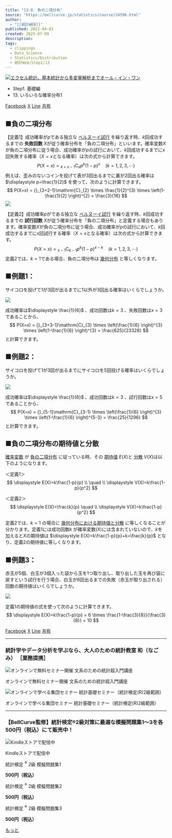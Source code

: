 ```yaml
---
title: "13-8. 負の二項分布"
source: "https://bellcurve.jp/statistics/course/24596.html"
author:
  - "[[統計WEB]]"
published: 2022-04-01
created: 2025-07-09
description: 
tags:
  - clippings
  - Data_Science
  - Statistics/Distribution
  - 統計Web/Step1/13
---
```

[![エクセル統計。基本統計から多変量解析までオール・イン・ワン](https://bellcurve.jp/statistics/wp-content/uploads/2024/09/statistics02_a_ver3.png "エクセル統計。基本統計から多変量解析までオール・イン・ワン")](https://bellcurve.jp/ex/)

- Step1. 基礎編
- 13\. いろいろな確率分布1

[Facebook](https://bellcurve.jp/#facebook "Facebook") [X](https://bellcurve.jp/#x "X") [Line](https://bellcurve.jp/#line "Line") [共有](https://www.addtoany.com/share#url=https%3A%2F%2Fbellcurve.jp%2Fstatistics%2Fcourse%2F24596.html&title=13-8.%20%E8%B2%A0%E3%81%AE%E4%BA%8C%E9%A0%85%E5%88%86%E5%B8%83)

## ■負の二項分布

【定義1】成功確率が$p$である独立な [ベルヌーイ試行](https://bellcurve.jp/statistics/glossary/1010.html) を繰り返す時、$k$回成功するまでの **失敗回数** $X$が従う確率分布を「負の二項分布」といいます。確率変数$X$が負の二項分布に従う場合、成功確率が$p$の試行において、$k$回成功するまでに$x$回失敗する確率（$X=x$となる確率）は次の式から計算できます。
$$
P(X=x) = {}_{k+x-1}\mathrm{C}_{x}p^{k}(1-p)^{x} \quad (k = 1, 2, 3, \cdots)
$$
例えば、歪みのないコインを投げて表が3回出るまでに裏が2回出る確率は $\displaystyle p=\frac{1}{2}$<!-- ![\displaystyle p=\frac{1}{2}](https://bellcurve.jp/statistics/wp-content/ql-cache/quicklatex.com-dff2bbe011e3205179e591ec63a6489c_l3.svg "Rendered by QuickLaTeX.com")  -->
を使って、次のように計算できます。
$$
P(X=x) = {}_{3+2-1}\mathrm{C}_{2} \times \frac{1}{2}^{3} \times \left(1-\frac{1}{2} \right)^{2} = \frac{3}{16}
$$
[![](https://bellcurve.jp/statistics/wp-content/uploads/2022/03/795316b92fc766b0181f6fef074f03fa-2.png)](https://bellcurve.jp/statistics/wp-content/uploads/2022/03/795316b92fc766b0181f6fef074f03fa-2.png)

【定義2】成功確率$p$がである独立な [ベルヌーイ試行](https://bellcurve.jp/statistics/glossary/1010.html) を繰り返す時、$k$回成功するまでの **試行回数** $X$が従う確率分布を「負の二項分布」と定義する場合もあります。確率変数$X$が負の二項分布に従う場合、成功確率が$p$の試行において、$k$回成功するまでに$x$回試行する確率（$X=x$となる確率）は次の式から計算できます。
$$
P(X=x) = {}_{x-1}\mathrm{C}_{k-1}p^{k}(1-p)^{x-k} \quad (k = 1, 2, 3, \cdots)
$$
定義2では、$k=1$である場合、負の二項分布は [幾何分布](https://bellcurve.jp/statistics/course/6988.html) と等しくなります。

## ■例題1：

サイコロを投げて1が3回が出るまでに1以外が3回出る確率はいくらでしょうか。

[![](https://bellcurve.jp/statistics/wp-content/uploads/2022/03/2b530e80c7d0de90885e285c5d798063-2.png)](https://bellcurve.jp/statistics/wp-content/uploads/2022/03/2b530e80c7d0de90885e285c5d798063-2.png)

成功確率は$\displaystyle \frac{1}{6}$ 、成功回数は$k=3$ 、失敗回数は$x=3$ であることから、
$$
P(X=x) = {}_{3+3-1}\mathrm{C}_{3} \times \left(\frac{1}{6} \right)^{3} \times \left(1-\frac{1}{6} \right)^{3} = \frac{625}{23328}
$$
と計算できます。

## ■例題2：

サイコロを投げて1が3回が出るまでにサイコロを5回投げる確率はいくらでしょうか。

[![](https://bellcurve.jp/statistics/wp-content/uploads/2022/03/c8856789ec11ab8b1013037cef6929f9-1.png)](https://bellcurve.jp/statistics/wp-content/uploads/2022/03/c8856789ec11ab8b1013037cef6929f9-1.png)

成功確率は$\displaystyle \frac{1}{6}$ 、成功回数は$k=3$ 、試行回数は$x=5$であることから、
$$
P(X=x) = {}_{5-1}\mathrm{C}_{3-1} \times \left(\frac{1}{6} \right)^{3} \times \left(1-\frac{1}{6} \right)^{5-3} = \frac{25}{1296}
$$
と計算できます。

## ■負の二項分布の期待値と分散

[確率変数](https://bellcurve.jp/statistics/glossary/807.html) が [負の二項分布](https://bellcurve.jp/statistics/glossary/1438.html) に従っている時、その [期待値](https://bellcurve.jp/statistics/glossary/891.html) $E(X)$と [分散](https://bellcurve.jp/statistics/glossary/1032.html) $V(X)$は以下のようになります。

＜定義1＞
$$
\displaystyle E(X)=k\frac{1-p}{p} \\
\quad \\
\displaystyle V(X)=k\frac{1-p}{p^2}
$$
<!-- ![ \displaystyle E(X)=k\frac{1-p}{p} ](https://bellcurve.jp/statistics/wp-content/ql-cache/quicklatex.com-2d0073adcef301401b90d34b51f3f498_l3.svg "Rendered by QuickLaTeX.com") ![ \displaystyle V(X)=k\frac{1-p}{p^2} ](https://bellcurve.jp/statistics/wp-content/ql-cache/quicklatex.com-e187913dc63f91296aaa6f1002db1c05_l3.svg "Rendered by QuickLaTeX.com") -->

＜定義2＞
$$
\displaystyle E(X)=\frac{k}{p}
\quad \\
\displaystyle V(X)=k\frac{1-p}{p^2}
$$
<!-- ![ \displaystyle E(X)=\frac{k}{p} ](https://bellcurve.jp/statistics/wp-content/ql-cache/quicklatex.com-81b36b7d81b7b7cbcab7f0b58eb247cd_l3.svg "Rendered by QuickLaTeX.com") ![ \displaystyle V(X)=k\frac{1-p}{p^2} ](https://bellcurve.jp/statistics/wp-content/ql-cache/quicklatex.com-e187913dc63f91296aaa6f1002db1c05_l3.svg "Rendered by QuickLaTeX.com") -->

定義2では、$k=1$ の場合に [幾何分布における期待値と分散](https://bellcurve.jp/statistics/course/6990.html) に等しくなることが分かります。定義1には成功回数$k$ が確率変数(X)には含まれていないので、$k$を加えると$X$の期待値は $\displaystyle E(X)=k\frac{1-p}{p}+k=\frac{k}{p}$<!-- ![\displaystyle E(X)=k\frac{1-p}{p}+k=\frac{k}{p}](https://bellcurve.jp/statistics/wp-content/ql-cache/quicklatex.com-d9dbf14a66fa0a2c499d60e19e159a22_l3.svg "Rendered by QuickLaTeX.com")  -->
となり、定義2の期待値に等しくなります。

## ■例題3：

赤玉が5個、白玉が3個入った袋から玉を1つ取り出し、取り出した玉を再び袋に戻すという試行を行う場合、白玉が6回出るまでの失敗（赤玉が取り出される）回数の期待値はいくらでしょうか。

[![](https://bellcurve.jp/statistics/wp-content/uploads/2022/03/3a4f695a458cb0ac0aceaa2eb13ac2dd.png)](https://bellcurve.jp/statistics/wp-content/uploads/2022/03/3a4f695a458cb0ac0aceaa2eb13ac2dd.png)

定義1の期待値の式を使って次のように計算できます。
$$
\displaystyle E(X)=k\frac{1-p}{p} = 6 \times \frac{1-\frac{3}{8}}{\frac{3}{8}} = 10
$$
<!-- ![ \displaystyle E(X)=k\frac{1-p}{p} = 6 \times \frac{1-\frac{3}{8}}{\frac{3}{8}} = 10 ](https://bellcurve.jp/statistics/wp-content/ql-cache/quicklatex.com-73fd92395b3da235940cea30e90a3da8_l3.svg "Rendered by QuickLaTeX.com") -->

[Facebook](https://bellcurve.jp/#facebook "Facebook") [X](https://bellcurve.jp/#x "X") [Line](https://bellcurve.jp/#line "Line") [共有](https://www.addtoany.com/share#url=https%3A%2F%2Fbellcurve.jp%2Fstatistics%2Fcourse%2F24596.html&title=13-8.%20%E8%B2%A0%E3%81%AE%E4%BA%8C%E9%A0%85%E5%88%86%E5%B8%83)

---

### 統計学やデータ分析を学ぶなら、大人のための統計教室 和（なごみ） ［業務提携］

![オンラインで無料セミナー開催 文系のための統計超入門講座](https://bellcurve.jp/statistics/wp-content/uploads/2025/05/toukeicyounyumon.png)

オンラインで無料セミナー開催 文系のための統計超入門講座

![オンラインで学べる集団セミナー 統計基礎セミナー（統計検定(R)2級範囲）](https://bellcurve.jp/statistics/wp-content/uploads/2025/05/toukeikiso.png)

オンラインで学べる集団セミナー 統計基礎セミナー（統計検定(R)2級範囲）

---

### 【BellCurve監修】統計検定®2級対策に最適な模擬問題集1～3を各500円（税込）にて販売中！

![Kindleストアで配信中](https://bellcurve.jp/statistics/wp-content/uploads/2018/07/bnr_kindle.png)

Kindleストアで配信中

統計検定 <sup>®</sup> 2級 模擬問題集1

**500円（税込）**  

統計検定 <sup>®</sup> 2級 模擬問題集2

**500円（税込）**  

統計検定 <sup>®</sup> 2級 模擬問題集3

**500円（税込）**  

[もっと](https://bellcurve.jp/statistics/course/#addtoany "すべてを表示")
